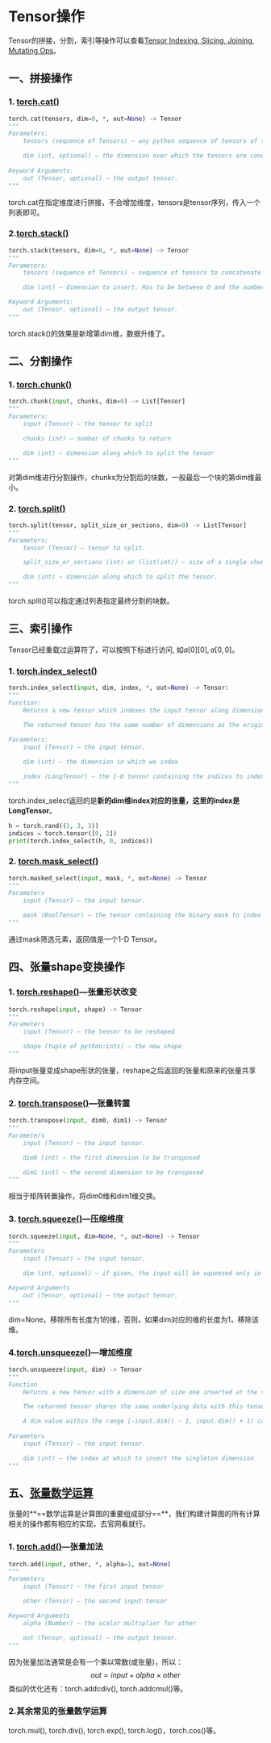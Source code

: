 # Tensor操作

Tensor的拼接，分割，索引等操作可以查看[Tensor Indexing, Slicing, Joining, Mutating Ops](https://pytorch.org/docs/stable/torch.html#indexing-slicing-joining-mutating-ops)。

## 一、拼接操作

### 1. [torch.cat()](https://pytorch.org/docs/stable/generated/torch.cat.html#torch-cat)

```python
torch.cat(tensors, dim=0, *, out=None) -> Tensor
"""
Parameters:
	tensors (sequence of Tensors) – any python sequence of tensors of the same type. Non-empty tensors provided must have the same shape, except in the cat dimension.

	dim (int, optional) – the dimension over which the tensors are concatenated
	
Keyword Arguments:
	out (Tensor, optional) – the output tensor.
"""
```

torch.cat在指定维度进行拼接，不会增加维度，tensors是tensor序列，传入一个列表即可。



### 2.[torch.stack()](https://pytorch.org/docs/stable/generated/torch.stack.html#torch-stack)

```python
torch.stack(tensors, dim=0, *, out=None) -> Tensor
"""
Parameters:
	tensors (sequence of Tensors) – sequence of tensors to concatenate

	dim (int) – dimension to insert. Has to be between 0 and the number of dimensions of concatenated tensors (inclusive)

Keyword Arguments:
	out (Tensor, optional) – the output tensor.
"""
```

torch.stack()的效果是新增第dim维，数据升维了。



## 二、分割操作

### 1. [torch.chunk()](https://pytorch.org/docs/stable/generated/torch.chunk.html#torch-chunk)

```python
torch.chunk(input, chunks, dim=0) -> List[Tensor]
"""
Parameters:	
	input (Tensor) – the tensor to split

	chunks (int) – number of chunks to return

	dim (int) – dimension along which to split the tensor
"""
```

对第dim维进行分割操作，chunks为分割后的块数，一般最后一个块的第dim维最小。



### 2. [torch.split()](https://pytorch.org/docs/stable/generated/torch.split.html#torch-split)

```python
torch.split(tensor, split_size_or_sections, dim=0) -> List[Tensor]
"""
Parameters:
	tensor (Tensor) – tensor to split.

	split_size_or_sections (int) or (list(int)) – size of a single chunk or list of sizes for each chunk

	dim (int) – dimension along which to split the tensor.
"""
```

torch.split()可以指定通过列表指定最终分割的块数。



## 三、索引操作

Tensor已经重载过运算符了，可以按照下标进行访问, 如$a[0][0],a[0,0]$。

### 1. [torch.index_select()](https://pytorch.org/docs/stable/generated/torch.index_select.html#torch-index-select)

```python
torch.index_select(input, dim, index, *, out=None) -> Tensor:
"""
Function:
	Returns a new tensor which indexes the input tensor along dimension dim 	using the entries in index which is a LongTensor.

	The returned tensor has the same number of dimensions as the original tensor (input). The dimth dimension has the same size as the length of index; other dimensions have the same size as in the original tensor.
	
Parameters:
	input (Tensor) – the input tensor.

	dim (int) – the dimension in which we index

	index (LongTensor) – the 1-D tensor containing the indices to index
"""
```

torch.index_select返回的是**新的dim维index对应的张量，这里的index是LongTensor**。

```python
h = torch.rand((3, 3, 3))
indices = torch.tensor([0, 2])
print(torch.index_select(h, 0, indices))
```



### 2. [torch.mask_select()](https://pytorch.org/docs/stable/generated/torch.masked_select.html#torch-masked-select)

```python
torch.masked_select(input, mask, *, out=None) -> Tensor
"""
Parameters
	input (Tensor) – the input tensor.

	mask (BoolTensor) – the tensor containing the binary mask to index with
"""
```

通过mask筛选元素，返回值是一个1-D Tensor。



## 四、张量shape变换操作

### 1. [torch.reshape()](https://pytorch.org/docs/stable/generated/torch.reshape.html#torch-reshape)—张量形状改变

```python
torch.reshape(input, shape) -> Tensor
"""
Parameters
	input (Tensor) – the tensor to be reshaped

	shape (tuple of python:ints) – the new shape
"""
```

将input张量变成shape形状的张量，reshape之后返回的张量和原来的张量共享内存空间。



### 2. [torch.transpose()](https://pytorch.org/docs/stable/generated/torch.transpose.html#torch-transpose)—张量转置

```python
torch.transpose(input, dim0, dim1) -> Tensor
"""
Parameters
    input (Tensor) – the input tensor.

    dim0 (int) – the first dimension to be transposed

    dim1 (int) – the second dimension to be transposed
"""
```

相当于矩阵转置操作，将dim0维和dim1维交换。



### 3. [torch.squeeze()]()—压缩维度

```python
torch.squeeze(input, dim=None, *, out=None) -> Tensor
"""
Parameters
    input (Tensor) – the input tensor.

    dim (int, optional) – if given, the input will be squeezed only in this dimension

Keyword Arguments
	out (Tensor, optional) – the output tensor.
"""
```

dim=None，移除所有长度为1的维，否则，如果dim对应的维的长度为1，移除该维。



### 4.[torch.unsqueeze()](https://pytorch.org/docs/stable/generated/torch.unsqueeze.html#torch-unsqueeze)—增加维度

```python
torch.unsqueeze(input, dim) -> Tensor
"""
Function
    Returns a new tensor with a dimension of size one inserted at the specified position.

    The returned tensor shares the same underlying data with this tensor.

    A dim value within the range [-input.dim() - 1, input.dim() + 1) can be used. Negative dim will correspond to unsqueeze() applied at dim = dim + input.dim() + 1.
    
Parameters
    input (Tensor) – the input tensor.

    dim (int) – the index at which to insert the singleton dimension
"""
```



## 五、[张量数学运算](https://pytorch.org/docs/stable/torch.html#math-operations)

张量的**==数学运算是计算图的重要组成部分==**，我们构建计算图的所有计算相关的操作都有相应的实现，去官网看就行。

### 1. [torch.add()](https://pytorch.org/docs/stable/generated/torch.add.html#torch-add)—张量加法

```python
torch.add(input, other, *, alpha=1, out=None)
"""
Parameters
    input (Tensor) – the first input tensor

    other (Tensor) – the second input tensor

Keyword Arguments
    alpha (Number) – the scalar multiplier for other

    out (Tensor, optional) – the output tensor.
"""
```

因为张量加法通常是会有一个乘以常数(或张量)，所以：
$$
out=input+alpha\times other
$$
类似的优化还有：torch.addcdiv(), torch.addcmul()等。



### 2.其余常见的张量数学运算

torch.mul(), torch.div(), torch.exp(), torch.log()，torch.cos()等。

